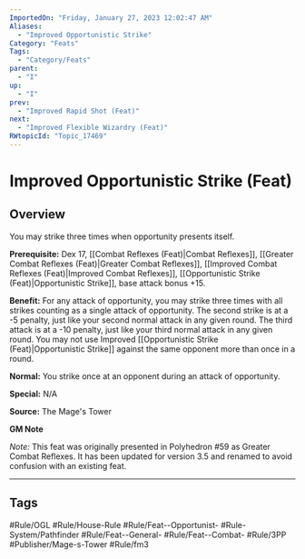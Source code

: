 ```yaml
---
ImportedOn: "Friday, January 27, 2023 12:02:47 AM"
Aliases:
  - "Improved Opportunistic Strike"
Category: "Feats"
Tags:
  - "Category/Feats"
parent:
  - "I"
up:
  - "I"
prev:
  - "Improved Rapid Shot (Feat)"
next:
  - "Improved Flexible Wizardry (Feat)"
RWtopicId: "Topic_17469"
---
```

# Improved Opportunistic Strike (Feat)
## Overview
You may strike three times when opportunity presents itself.

**Prerequisite:** Dex 17, [[Combat Reflexes (Feat)|Combat Reflexes]], [[Greater Combat Reflexes (Feat)|Greater Combat Reflexes]], [[Improved Combat Reflexes (Feat)|Improved Combat Reflexes]], [[Opportunistic Strike (Feat)|Opportunistic Strike]], base attack bonus +15.

**Benefit:** For any attack of opportunity, you may strike three times with all strikes counting as a single attack of opportunity. The second strike is at a -5 penalty, just like your second normal attack in any given round. The third attack is at a -10 penalty, just like your third normal attack in any given round. You may not use Improved [[Opportunistic Strike (Feat)|Opportunistic Strike]] against the same opponent more than once in a round.

**Normal:** You strike once at an opponent during an attack of opportunity.

**Special:** N/A

**Source:** The Mage's Tower

**GM Note**

*Note:* This feat was originally presented in Polyhedron #59 as Greater Combat Reflexes. It has been updated for version 3.5 and renamed to avoid confusion with an existing feat.


---
## Tags
#Rule/OGL #Rule/House-Rule #Rule/Feat--Opportunist- #Rule-System/Pathfinder #Rule/Feat--General- #Rule/Feat--Combat- #Rule/3PP #Publisher/Mage-s-Tower #Rule/fm3

